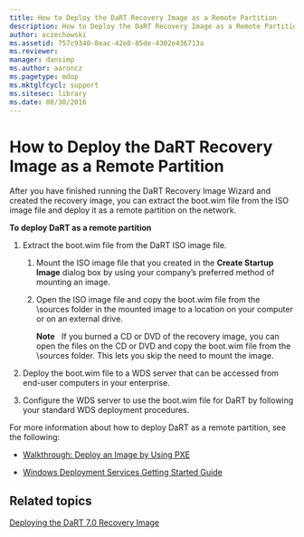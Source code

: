 ```yaml
---
title: How to Deploy the DaRT Recovery Image as a Remote Partition
description: How to Deploy the DaRT Recovery Image as a Remote Partition
author: aczechowski
ms.assetid: 757c9340-8eac-42e8-85de-4302e436713a
ms.reviewer: 
manager: dansimp
ms.author: aaroncz
ms.pagetype: mdop
ms.mktglfcycl: support
ms.sitesec: library
ms.date: 08/30/2016
---
```



# How to Deploy the DaRT Recovery Image as a Remote Partition


After you have finished running the DaRT Recovery Image Wizard and created the recovery image, you can extract the boot.wim file from the ISO image file and deploy it as a remote partition on the network.

**To deploy DaRT as a remote partition**

1.  Extract the boot.wim file from the DaRT ISO image file.

    1.  Mount the ISO image file that you created in the **Create Startup Image** dialog box by using your company’s preferred method of mounting an image.

    2.  Open the ISO image file and copy the boot.wim file from the \\sources folder in the mounted image to a location on your computer or on an external drive.

        **Note**  
        If you burned a CD or DVD of the recovery image, you can open the files on the CD or DVD and copy the boot.wim file from the \\sources folder. This lets you skip the need to mount the image.

         

2.  Deploy the boot.wim file to a WDS server that can be accessed from end-user computers in your enterprise.

3.  Configure the WDS server to use the boot.wim file for DaRT by following your standard WDS deployment procedures.

For more information about how to deploy DaRT as a remote partition, see the following:

-   [Walkthrough: Deploy an Image by Using PXE](https://go.microsoft.com/fwlink/?LinkId=212108)

-   [Windows Deployment Services Getting Started Guide](https://go.microsoft.com/fwlink/?LinkId=212106)

## Related topics


[Deploying the DaRT 7.0 Recovery Image](deploying-the-dart-70-recovery-image-dart-7.md)

 

 





